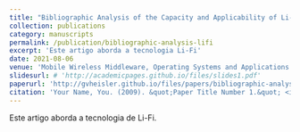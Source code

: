 ```yaml
---
title: "Bibliographic Analysis of the Capacity and Applicability of Li-Fi Networks"
collection: publications
category: manuscripts
permalink: /publication/bibliographic-analysis-lifi
excerpt: 'Este artigo aborda a tecnologia Li-Fi'
date: 2021-08-06
venue: 'Mobile Wireless Middleware, Operating Systems and Applications: 10th International Conference on Mobile Wireless Middleware, Operating Systems and Applications (MOBILWARE 2021)'
slidesurl: # 'http://academicpages.github.io/files/slides1.pdf'
paperurl: 'http://gvheisler.github.io/files/papers/bibliographic-analysis-lifi.pdf'
citation: 'Your Name, You. (2009). &quot;Paper Title Number 1.&quot; <i>Journal 1</i>. 1(1).'
---
```


Este artigo aborda a tecnologia de Li-Fi.